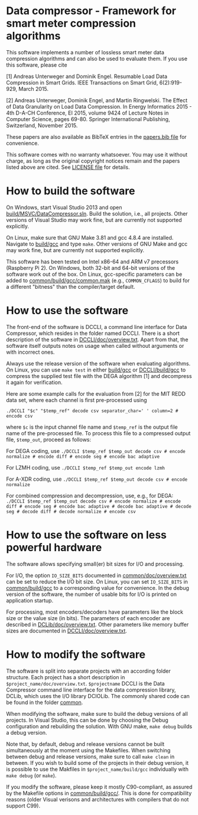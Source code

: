Data compressor - Framework for smart meter compression algorithms
==================================================================

This software implements a number of lossless smart meter data compression algorithms and can also be used to evaluate them. If you use this software, please cite

[1] Andreas Unterweger and Dominik Engel. Resumable Load Data Compression in Smart Grids. IEEE Transactions on Smart Grid, 6(2):919-929, March 2015.

[2] Andreas Unterweger, Dominik Engel, and Martin Ringwelski. The Effect of Data Granularity on Load Data Compression. In Energy Informatics 2015 - 4th D-A-CH Conference, EI 2015, volume 9424 of Lecture Notes in Computer Science, pages 69-80. Springer International Publishing, Switzerland, November 2015.

These papers are also available as BibTeX entries in the [papers.bib file](papers.bib) for convenience.

This software comes with no warranty whatsoever. You may use it without charge, as long as the original copyright notices remain and the papers listed above are cited. See [LICENSE file](LICENSE) for details.

How to build the software
=========================

On Windows, start Visual Studio 2013 and open [build/MSVC/DataCompressor.sln](build/MSVC/DataCompressor.sln). Build the solution, i.e., all projects. Other versions of Visual Studio may work fine, but are currently not supported explicitly.

On Linux, make sure that GNU Make 3.81 and gcc 4.8.4 are installed. Navigate to [build/gcc](build/gcc) and type `make`. Other versions of GNU Make and gcc may work fine, but are currently not supported explicitly.

This software has been tested on Intel x86-64 and ARM v7 precessors (Raspberry Pi 2). On Windows, both 32-bit and 64-bit versions of the software work out of the box. On Linux, gcc-specific parameters can be added to [common/build/gcc/common.mak](common/build/gcc/common.mak) (e.g., `COMMON_CFLAGS`) to build for a different "bitness" than the compiler/target default.

How to use the software
=======================

The front-end of the software is DCCLI, a command line interface for Data Compressor, which resides in the folder named DCCLI. There is a short description of the software in [DCCLI/doc/overview.txt](DCCLI/doc/overview.txt). Apart from that, the software itself outputs notes on usage when called without arguments or with incorrect ones.

Always use the release version of the software when evaluating algorithms. On Linux, you can use `make test` in either [build/gcc](build/gcc) or [DCCLI/build/gcc](DCCLI/build/gcc) to compress the supplied test file with the DEGA algorithm [1] and decompress it again for verification.

Here are some example calls for the evaluation from [2] for the MIT REDD data set, where each channel is first pre-processed using

    ./DCCLI "$c" "$temp_ref" decode csv separator_char=' ' column=2 # encode csv

where `$c` is the input channel file name and `$temp_ref` is the output file name of the pre-processed file. To process this file to a compressed output file, `$temp_out`, proceed as follows:

For DEGA coding, use `./DCCLI $temp_ref $temp_out decode csv # encode normalize # encode diff # encode seg # encode bac adaptive`

For LZMH coding, use `./DCCLI $temp_ref $temp_out encode lzmh`

For A-XDR coding, use `./DCCLI $temp_ref $temp_out decode csv # encode normalize`

For combined compression and decompression, use, e.g., for DEGA: `./DCCLI $temp_ref $temp_out decode csv # encode normalize # encode diff # encode seg # encode bac adaptive # decode bac adaptive # decode seg # decode diff # decode normalize # encode csv`


How to use the software on less powerful hardware
=================================================

The software allows specifying small(er) bit sizes for I/O and processing.

For I/O, the option `IO_SIZE_BITS` documented in [common/doc/overview.txt](common/doc/overview.txt) can be set to reduce the I/O bit size. On Linux, you can set `IO_SIZE_BITS` in [common/build/gcc](common/build/gcc) to a corresponding value for convenience. In the debug version of the software, the number of usable bits for I/O is printed on application startup.

For processing, most encoders/decoders have parameters like the block size or the value size (in bits). The parameters of each encoder are described in [DCLib/doc/overview.txt](DCLib/doc/overview.txt). Other parameters like memory buffer sizes are documented in [DCCLI/doc/overview.txt](DCCLI/doc/overview.txt).


How to modify the software
==========================

The software is split into separate projects with an according folder structure. Each project has a short description in `$project_name/doc/overview.txt`. `$projectname` DCCLI is the Data Compressor command line interface for the data compression library, DCLib, which uses the I/O library DCIOLib. The commonly shared code can be found in the folder [common](common).

When modifying the software, make sure to build the debug versions of all projects. In Visual Studio, this can be done by choosing the Debug configuration and rebuilding the solution. With GNU make, `make debug` builds a debug version.

Note that, by default, debug and release versions cannot be built simultaneously at the moment using the Makefiles. When switching between debug and release versions, make sure to call `make clean` in between. If you wish to build some of the projects in their debug version, it is possible to use the Makfiles in `$project_name/build/gcc` individually with `make debug` (or `make`).

If you modify the software, please keep it mostly C90-compliant, as assured by the Makefile options in [common/build/gcc/](common/build/gcc/). This is done for compatibility reasons (older Visual verisons and architectures with compilers that do not support C99).
